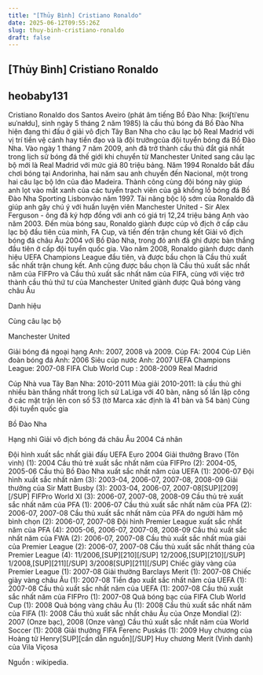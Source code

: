 ```yaml
---
title: "[Thủy Bình] Cristiano Ronaldo"
date: 2025-06-12T09:55:26Z
slug: thuy-binh-cristiano-ronaldo
draft: false
---
```


## [Thủy Bình] Cristiano Ronaldo

## heobaby131

Cristiano Ronaldo dos Santos Aveiro (phát âm tiếng Bồ Đào Nha: [kɾɨʃtiˈɐnu ʁuˈnaɫdu], sinh ngày 5 tháng 2 năm 1985) là cầu thủ bóng đá Bồ Đào Nha hiện đang thi đấu ở giải vô địch Tây Ban Nha cho câu lạc bộ Real Madrid với vị trí tiền vệ cánh hay tiền đạo và là đội trưởngcủa đội tuyển bóng đá Bồ Đào Nha. Vào ngày 1 tháng 7 năm 2009, anh đã trở thành cầu thủ đắt giá nhất trong lịch sử bóng đá thế giới khi chuyển từ Manchester United sang câu lạc bộ mới là Real Madrid với mức giá 80 triệu bảng.
Năm 1994 Ronaldo bắt đầu chơi bóng tại Andorinha, hai năm sau anh chuyển đến Nacional, một trong hai câu lạc bộ lớn của đảo Madeira. Thành công cùng đội bóng này giúp anh lọt vào mắt xanh của các tuyển trạch viên của gã khổng lồ bóng đá Bồ Đào Nha Sporting Lisbonvào năm 1997. Tài năng bộc lộ sớm của Ronaldo đã giúp anh gây chú ý với huấn luyện viên Manchester United - Sir Alex Ferguson - ông đã ký hợp đồng với anh có giá trị 12,24 triệu bảng Anh vào năm 2003. Đến mùa bóng sau, Ronaldo giành được cúp vô địch ở cấp câu lạc bộ đầu tiên của mình, FA Cup, và tiến đến trận chung kết Giải vô địch bóng đá châu Âu 2004 với Bồ Đào Nha, trong đó anh đã ghi được bàn thắng đầu tiên ở cấp đội tuyển quốc gia.
Vào năm 2008, Ronaldo giành được danh hiệu UEFA Champions League đầu tiên, và được bầu chọn là Cầu thủ xuất sắc nhất trận chung kết. Anh cũng được bầu chọn là Cầu thủ xuất sắc nhất năm của FIFPro và Cầu thủ xuất sắc nhất năm của FIFA, cùng với việc trở thành cầu thủ thứ tư của Manchester United giành được Quả bóng vàng châu Âu

Danh hiệu
 
Cùng câu lạc bộ

Manchester United

Giải bóng đá ngoại hạng Anh: 2007, 2008 và 2009.
Cúp FA: 2004
Cúp Liên đoàn bóng đá Anh: 2006
Siêu cúp nước Anh: 2007
UEFA Champions League: 2007-08
FIFA Club World Cup  : 2008-2009
Real Madrid

Cúp Nhà vua Tây Ban Nha: 2010-2011
Mùa giải 2010-2011: là cầu thủ ghi nhiều bàn thắng nhất trong lịch sử LaLiga với 40 bàn, nâng số lần lập công ở các mặt trận lên con số 53 (tờ Marca xác định là 41 bàn và 54 bàn)
Cùng đội tuyển quốc gia

Bồ Đào Nha

Hạng nhì Giải vô địch bóng đá châu Âu 2004
Cá nhân

Đội hình xuất sắc nhất giải đấu UEFA Euro 2004
Giải thưởng Bravo (Tôn vinh) (1): 2004
Cầu thủ trẻ xuất sắc nhất năm của FIFPro (2): 2004-05, 2005-06
Cầu thủ Bồ Đào Nha xuất sắc nhất năm của UEFA (1): 2006-07
Đội hình xuất sắc nhất năm (3): 2003-04, 2006-07, 2007-08, 2008-09
Giải thưởng của Sir Matt Busby (3): 2003-04, 2006-07, 2007-08[SUP][209][/SUP]
FIFPro World XI (3): 2006-07, 2007-08, 2008-09
Cầu thủ trẻ xuất sắc nhất năm của PFA (1): 2006-07
Cầu thủ xuất sắc nhất năm của PFA (2): 2006-07, 2007-08
Cầu thủ xuất sắc nhất năm của PFA do người hâm mộ bình chọn (2): 2006-07, 2007-08
Đội hình Premier League xuất sắc nhất năm của PFA (4): 2005-06, 2006-07, 2007-08, 2008-09
Cầu thủ xuất sắc nhất năm của FWA (2): 2006-07, 2007-08
Cầu thủ xuất sắc nhất mùa giải của Premier League (2): 2006-07, 2007-08
Cầu thủ xuất sắc nhất tháng của Premier League (4): 11/2006,[SUP][210][/SUP] 12/2006,[SUP][210][/SUP] 1/2008,[SUP][211][/SUP] 3/2008[SUP][211][/SUP]
Chiếc giày vàng của Premier League (1): 2007-08
Giải thưởng Barclays Merit (1): 2007-08
Chiếc giày vàng châu Âu (1): 2007-08
Tiền đạo xuất sắc nhất năm của UEFA (1): 2007-08
Cầu thủ xuất sắc nhất năm của UEFA (1): 2007-08
Cầu thủ xuất sắc nhất năm của FIFPro (1): 2007-08
Quả bóng bạc của FIFA Club World Cup (1): 2008
Quả bóng vàng châu Âu (1): 2008
Cầu thủ xuất sắc nhất năm của FIFA (1): 2008
Cầu thủ xuất sắc nhất châu Âu của Onze Mondial (2): 2007 (Onze bạc), 2008 (Onze vàng)
Cầu thủ xuất sắc nhất năm của World Soccer (1): 2008
Giải thưởng FIFA Ferenc Puskás (1): 2009
Huy chương của Hoàng tử Henry[SUP][cần dẫn nguồn][/SUP]
Huy chương Merit (Vinh danh) của Vila Viçosa




Nguồn : wikipedia.
